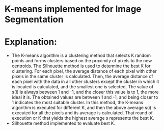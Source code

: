 # K-means implemented for Image Segmentation

# Explanation:
- The K-means algorithm is a clustering method that selects K random points and forms clusters based on the proximity of pixels to the new centroids. The Silhouette method is used to determine the best K for clustering. For each pixel, the average distance of each pixel with other pixels in the same cluster is calculated. Then, the average distance of each pixel with the data in all other clusters except the cluster in which it is located is calculated, and the smallest one is selected. The value of s(i) is always between 1 and -1, and the closer this value is to 1, the more ideal it is. The obtained values are between 1 and -1, and being closer to 1 indicates the most suitable cluster. In this method, the K-means algorithm is executed for different K, and then the above average s(i) is executed for all the pixels and its average is calculated. That round of execution or K that yields the highest average s represents the best K.
- Silhouette method implemented to evaluate best K.